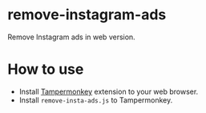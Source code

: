 # remove-instagram-ads
Remove Instagram ads in web version.

# How to use
* Install [Tampermonkey](https://www.tampermonkey.net/index.php) extension to your web browser.
* Install `remove-insta-ads.js` to Tampermonkey.
